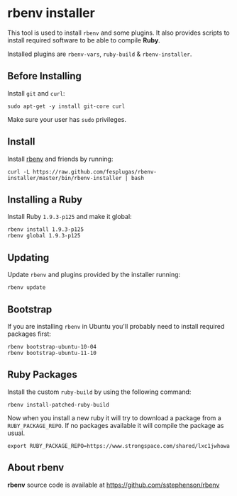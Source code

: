 rbenv installer
===============

This tool is used to install `rbenv` and some plugins. It also provides 
scripts to install required software to be able to compile **Ruby**.

Installed plugins are `rbenv-vars`, `ruby-build` & `rbenv-installer`.


Before Installing
-----------------

Install `git` and `curl`:

    sudo apt-get -y install git-core curl

Make sure your user has `sudo` privileges.


Install
-------

Install [rbenv] and friends by running:

    curl -L https://raw.github.com/fesplugas/rbenv-installer/master/bin/rbenv-installer | bash


Installing a Ruby
-----------------

Install Ruby `1.9.3-p125` and make it global:

    rbenv install 1.9.3-p125
    rbenv global 1.9.3-p125


Updating
--------

Update `rbenv` and plugins provided by the installer running:

    rbenv update


Bootstrap
---------

If you are installing `rbenv` in Ubuntu you'll probably need to install
required packages first:

    rbenv bootstrap-ubuntu-10-04
    rbenv bootstrap-ubuntu-11-10


Ruby Packages
-------------

Install the custom `ruby-build` by using the following command:

    rbenv install-patched-ruby-build

Now when you install a new ruby it will try to download a package from
a `RUBY_PACKAGE_REPO`. If no packages available it will compile the
package as usual.

    export RUBY_PACKAGE_REPO=https://www.strongspace.com/shared/lxc1jwhowa


About rbenv
-----------

**rbenv** source code is available at <https://github.com/sstephenson/rbenv>

[rbenv]: https://github.com/sstephenson/rbenv
